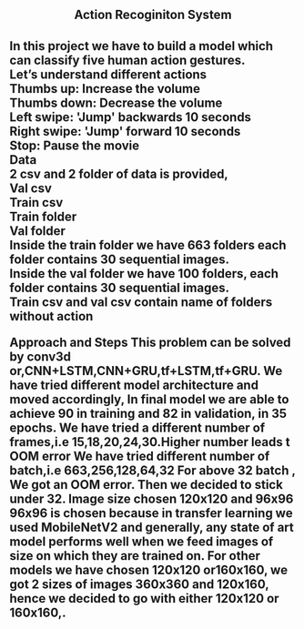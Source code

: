 
<center><h2>Action Recoginiton System</center><h2>
In this project we have to build a model which can classify five human action gestures. <br>
Let’s understand different actions <br>
Thumbs up: Increase the volume <br>
Thumbs down: Decrease the volume <br>
Left swipe: 'Jump' backwards 10 seconds <br>
Right swipe: 'Jump' forward 10 seconds <br>
Stop: Pause the movie<br>
Data<br>
2 csv and 2 folder of data is provided,<br>
Val csv<br>
Train csv<br>
Train folder <br>
Val folder <br>
Inside the train folder we have 663 folders each folder contains 30 sequential images. <br>
Inside the val folder we have 100 folders, each folder contains 30 sequential images.<br>
Train csv and val csv contain name of folders without action<br>

<b>Approach and Steps</b>
This problem can be solved by conv3d or,CNN+LSTM,CNN+GRU,tf+LSTM,tf+GRU.
We have tried different model architecture and moved accordingly, In final model we are
able to achieve 90 in training and 82 in validation, in 35 epochs.
We have tried a different number of frames,i.e 15,18,20,24,30.Higher number leads t
OOM error
We have tried different number of batch,i.e 663,256,128,64,32
For above 32 batch , We got an OOM error. Then we decided to stick under 32.
Image size chosen 120x120 and 96x96
96x96 is chosen because in transfer learning we used MobileNetV2 and generally, any
state of art model performs well when we feed images of size on which they are trained
on.
For other models we have chosen 120x120 or160x160, we got 2 sizes of images
360x360 and 120x160, hence we decided to go with either 120x120 or 160x160,.
 
